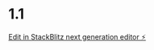 # 1.1

[Edit in StackBlitz next generation editor ⚡️](https://stackblitz.com/~/github.com/aiwu66/1.1)